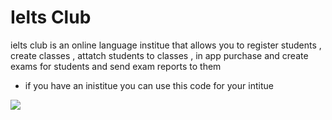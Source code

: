 # Ielts Club

ielts club is an online language institue that allows you to register students , create classes , attatch students to classes , in app purchase and create exams for students and send exam reports to them
- if you have an inistitue you can use this code for your intitue

<img src="https://raw.githubusercontent.com/IELTS-Club/Ielts-Club-Development/main/public/images/optimized-jary.jpg" />

